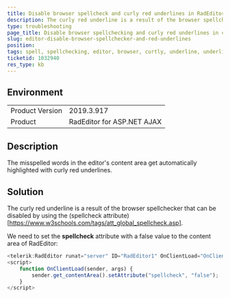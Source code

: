 ```yaml
---
title: Disable browser spellcheck and curly red underlines in RadEditor content area
description: The curly red underline is a result of the browser spellchecker. This article shows how to disable it.
type: troubleshooting
page_title: Disable browser spellchecking and curly red underlines in content area - RadEditor | Telerik Web UI
slug: editor-disable-browser-spellchecker-and-red-underlines
position: 
tags: spell, spellchecking, editor, browser, curtly, underline, underlines, red, misspelled words
ticketid: 1032940
res_type: kb
---
```


## Environment
<table>
	<tbody>
		<tr>
			<td>Product Version</td>
			<td>2019.3.917</td>
		</tr>
		<tr>
			<td>Product</td>
			<td>RadEditor for ASP.NET AJAX</td>
		</tr>
	</tbody>
</table>


## Description
The misspelled words in the editor's content area get automatically highlighted with curly red underlines.

## Solution
The curly red underline is a result of the browser spellchecker that can be disabled by using the (spellcheck attribute)[https://www.w3schools.com/tags/att_global_spellcheck.asp]. 

We need to set the **spellcheck** attribute with a false value to the content area of RadEditor:

````JavaScript
<telerik:RadEditor runat="server" ID="RadEditor1" OnClientLoad="OnClientLoad"></telerik:RadEditor>
<script>
    function OnClientLoad(sender, args) {
        sender.get_contentArea().setAttribute("spellcheck", "false");
    }
</script>
````


